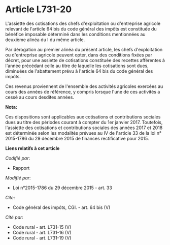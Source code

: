 # Article L731-20

L'assiette des cotisations des chefs d'exploitation ou d'entreprise agricole relevant de l'article 64 bis du code général des
impôts est constituée du bénéfice imposable déterminé dans les conditions mentionnées au deuxième alinéa du I du même
article. 

Par dérogation au premier alinéa du présent article, les chefs d'exploitation ou d'entreprise agricole peuvent opter, dans
des conditions fixées par décret, pour une assiette de cotisations constituée des recettes afférentes à l'année précédant
celle au titre de laquelle les cotisations sont dues, diminuées de l'abattement prévu à l'article 64 bis du code général des
impôts. 

Ces revenus proviennent de l'ensemble des activités agricoles exercées au cours des années de référence, y compris lorsque
l'une de ces activités a cessé au cours desdites années.

**Nota:**

Ces dispositions sont applicables aux cotisations et contributions sociales dues au titre des périodes courant à compter du
1er janvier 2017. Toutefois, l'assiette des cotisations et contributions sociales des années 2017 et 2018 est déterminée
selon les modalités prévues au IV de l'article 33 de la loi n° 2015-1786 du 29 décembre 2015 de finances rectificative pour
2015.

**Liens relatifs à cet article**

_Codifié par_:

  - Rapport

_Modifié par_:

  - Loi n°2015-1786 du 29 décembre 2015 - art. 33

_Cite_:

  - Code général des impôts, CGI. - art. 64 bis (V)

_Cité par_:

  - Code rural - art. L731-15 (V)
  - Code rural - art. L731-16 (V)
  - Code rural - art. L731-19 (V)
